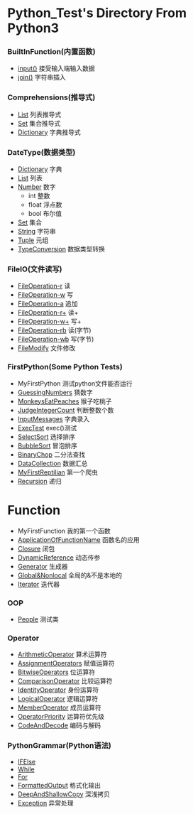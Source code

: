 # Python_Test's Directory From Python3

### BuiltInFunction(内置函数)
* [input()](https://github.com/wangshiz/Python_Test/blob/master/BuiltInFunction/input.py) 接受输入端输入数据
* [join()](https://github.com/wangshiz/Python_Test/blob/master/BuiltInFunction/join.py) 字符串插入

### Comprehensions(推导式)
* [List](https://github.com/wangshiz/Python_Test/blob/master/Comprehensions/List.py) 列表推导式
* [Set](https://github.com/wangshiz/Python_Test/blob/master/Comprehensions/Set.py) 集合推导式
* [Dictionary](https://github.com/wangshiz/Python_Test/blob/master/Comprehensions/Dictionary.py) 字典推导式

### DateType(数据类型)
* [Dictionary](https://github.com/wangshiz/Python_Test/blob/master/DataType/Dictionary.py) 字典
* [List](https://github.com/wangshiz/Python_Test/blob/master/DataType/List.py) 列表
* [Number](https://github.com/wangshiz/Python_Test/blob/master/DataType/Number.py) 数字
    * int 整数
    * float 浮点数
    * bool 布尔值
* [Set](https://github.com/wangshiz/Python_Test/blob/master/DataType/Set.py) 集合
* [String](https://github.com/wangshiz/Python_Test/blob/master/DataType/String.py) 字符串
* [Tuple](https://github.com/wangshiz/Python_Test/blob/master/DataType/Tuple.py) 元组
* [TypeConversion](https://github.com/wangshiz/Python_Test/blob/master/DataType/Tuple.py) 数据类型转换

### FileIO(文件读写)
* [FileOperation-r](https://github.com/wangshiz/Python_Test/blob/master/FileIO/FileOperation-r.py) 读
* [FileOperation-w](https://github.com/wangshiz/Python_Test/blob/master/FileIO/FileOperation-w.py) 写
* [FileOperation-a](https://github.com/wangshiz/Python_Test/blob/master/FileIO/FileOperation-a.py) 追加
* [FileOperation-r+](https://github.com/wangshiz/Python_Test/blob/master/FileIO/FileOperation-r+.py) 读+
* [FileOperation-w+](https://github.com/wangshiz/Python_Test/blob/master/FileIO/FileOperation-w+.py) 写+
* [FileOperation-rb](https://github.com/wangshiz/Python_Test/blob/master/FileIO/FileOperation-rb.py) 读(字节)
* [FileOperation-wb](https://github.com/wangshiz/Python_Test/blob/master/FileIO/FileOperation-wb.py) 写(字节)
* [FileModify](https://github.com/wangshiz/Python_Test/blob/master/FileIO/FileModify.py) 文件修改

### FirstPython(Some Python Tests)
* MyFirstPython 测试python文件能否运行
* [GuessingNumbers](https://github.com/wangshiz/Python_Test/blob/master/FirstPython/GuessingNumbers.py) 猜数字
* [MonkeysEatPeaches](https://github.com/wangshiz/Python_Test/blob/master/FirstPython/MonkeysEatPeaches.py) 猴子吃桃子
* [JudgeIntegerCount](https://github.com/wangshiz/Python_Test/blob/master/FirstPython/JudgeIntegerCount.py) 判断整数个数
* [InputMessages](https://github.com/wangshiz/Python_Test/blob/master/FirstPython/InputMessages.py) 字典录入
* [ExecTest](https://github.com/wangshiz/Python_Test/blob/master/FirstPython/ExecTest.py) exec()测试
* [SelectSort](https://github.com/wangshiz/Python_Test/blob/master/FirstPython/SelectSort.py) 选择排序
* [BubbleSort](https://github.com/wangshiz/Python_Test/blob/master/FirstPython/BubbleSort.py) 冒泡排序
* [BinaryChop](https://github.com/wangshiz/Python_Test/blob/master/FirstPython/BinaryChop.py) 二分法查找
* [DataCollection](https://github.com/wangshiz/Python_Test/blob/master/FirstPython/DataCollection.py) 数据汇总
* [MyFirstReptilian](https://github.com/wangshiz/Python_Test/blob/master/FirstPython/MyFirstReptilian.py) 第一个爬虫
* [Recursion](https://github.com/wangshiz/Python_Test/blob/master/FirstPython/Recursion.py) 递归

# Function
* MyFirstFunction 我的第一个函数
* [ApplicationOfFunctionName](https://github.com/wangshiz/Python_Test/blob/master/Function/ApplicationOfFunctionName) 函数名的应用
* [Closure](https://github.com/wangshiz/Python_Test/blob/master/Function/Closure.py) 闭包
* [DynamicReference](https://github.com/wangshiz/Python_Test/blob/master/Function/DynamicReference.py) 动态传参
* [Generator](https://github.com/wangshiz/Python_Test/blob/master/Function/Generator.py) 生成器
* [Global&Nonlocal](https://github.com/wangshiz/Python_Test/blob/master/Function/Global&Nonlocal.py) 全局的&不是本地的
* [Iterator](https://github.com/wangshiz/Python_Test/blob/master/Function/Iterator.py) 迭代器

### OOP
* [People](https://github.com/wangshiz/Python_Test/blob/master/OOP/People.py) 测试类

### Operator
* [ArithmeticOperator](https://github.com/wangshiz/Python_Test/blob/master/Operator/ArithmeticOperator.py) 算术运算符
* [AssignmentOperators](https://github.com/wangshiz/Python_Test/blob/master/Operator/AssignmentOperators.py) 赋值运算符
* [BitwiseOperators](https://github.com/wangshiz/Python_Test/blob/master/Operator/BitwiseOperators.py) 位运算符
* [ComparisonOperator](https://github.com/wangshiz/Python_Test/blob/master/Operator/ComparisonOperator.py) 比较运算符
* [IdentityOperator](https://github.com/wangshiz/Python_Test/blob/master/Operator/IdentityOperator.py) 身份运算符
* [LogicalOperator](https://github.com/wangshiz/Python_Test/blob/master/Operator/LogicalOperator.py) 逻辑运算符
* [MemberOperator](https://github.com/wangshiz/Python_Test/blob/master/Operator/MemberOperator.py) 成员运算符
* [OperatorPriority](https://github.com/wangshiz/Python_Test/blob/master/Operator/OperatorPriority.py) 运算符优先级
* [CodeAndDecode](https://github.com/wangshiz/Python_Test/blob/master/Operator/CodeAndDecode.py) 编码与解码

### PythonGrammar(Python语法)
* [IFElse](https://github.com/wangshiz/Python_Test/blob/master/PythonGrammar/IfElse.py)
* [While](https://github.com/wangshiz/Python_Test/blob/master/PythonGrammar/While.py)
* [For](https://github.com/wangshiz/Python_Test/blob/master/PythonGrammar/For.py)
* [FormattedOutput](https://github.com/wangshiz/Python_Test/blob/master/PythonGrammar/FormattedOutput.py) 格式化输出
* [DeepAndShallowCopy](https://github.com/wangshiz/Python_Test/blob/master/PythonGrammar/DeepAndShallowCopy.py) 深浅拷贝
* [Exception](https://github.com/wangshiz/Python_Test/blob/master/PythonGrammar/Exception.py) 异常处理